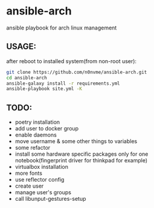 # ansible-arch
ansible playbook for arch linux management

## USAGE:
after reboot to installed system(from non-root user):
```bash
git clone https://github.com/n0nvme/ansible-arch.git
cd ansible-arch
ansible-galaxy install -r requirements.yml
ansible-playbook site.yml -K
```

## TODO:
- poetry installation
- add user to docker group
- enable daemons
- move username & some other things to variables
- some refactor
- install some hardware specific packages only for one notebook(fingerprint driver for thinkpad for example)
- virtualbox installation
- more fonts
- use reflector config
- create user
- manage user's groups
- call libunput-gestures-setup
